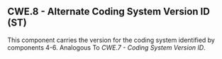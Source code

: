 ## CWE.8 - Alternate Coding System Version ID (ST)

This component carries the version for the coding system identified by components 4-6. Analogous To _CWE.7 - Coding System Version ID_.
